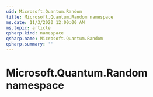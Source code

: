 ```yaml
---
uid: Microsoft.Quantum.Random
title: Microsoft.Quantum.Random namespace
ms.date: 11/3/2020 12:00:00 AM
ms.topic: article
qsharp.kind: namespace
qsharp.name: Microsoft.Quantum.Random
qsharp.summary: ''
---
```


# Microsoft.Quantum.Random namespace



